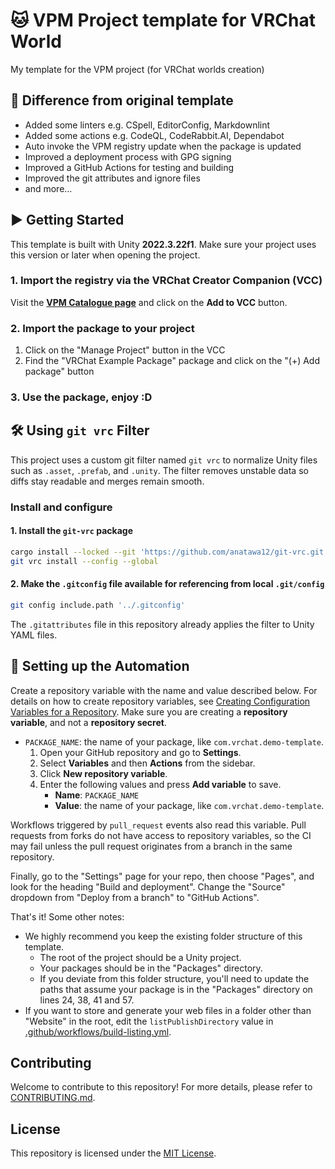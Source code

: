 # 🐱 VPM Project template for VRChat World

My template for the VPM project (for VRChat worlds creation)

## 💭 Difference from original template

- Added some linters e.g. CSpell, EditorConfig, Markdownlint
- Added some actions e.g. CodeQL, CodeRabbit.AI, Dependabot
- Auto invoke the VPM registry update when the package is updated
- Improved a deployment process with GPG signing
- Improved a GitHub Actions for testing and building
- Improved the git attributes and ignore files
- and more...

## ▶ Getting Started

This template is built with Unity **2022.3.22f1**. Make sure your project
uses this version or later when opening the project.

### 1. Import the registry via the VRChat Creator Companion (VCC)

Visit the **[VPM Catalogue page](https://kurone-kito.github.io/vpm/)** and
click on the **Add to VCC** button.

### 2. Import the package to your project

1. Click on the "Manage Project" button in the VCC
2. Find the "VRChat Example Package" package and click on the
   "(+) Add package" button

### 3. Use the package, enjoy :D

## 🛠 Using `git vrc` Filter

This project uses a custom git filter named `git vrc` to normalize Unity
files such as `.asset`, `.prefab`, and `.unity`. The filter removes
unstable data so diffs stay readable and merges remain smooth.

### Install and configure

#### 1. Install the `git-vrc` package

```sh
cargo install --locked --git 'https://github.com/anatawa12/git-vrc.git'
git vrc install --config --global
```

#### 2. Make the `.gitconfig` file available for referencing from local `.git/config`

```sh
git config include.path '../.gitconfig'
```

The `.gitattributes` file in this repository already applies the filter to
Unity YAML files.

## 🤖 Setting up the Automation

Create a repository variable with the name and value described below.
For details on how to create repository variables, see
[Creating Configuration Variables for a Repository](https://docs.github.com/en/actions/learn-github-actions/variables#creating-configuration-variables-for-a-repository).
Make sure you are creating a **repository variable**, and not a
**repository secret**.

- `PACKAGE_NAME`: the name of your package, like `com.vrchat.demo-template`.
  1. Open your GitHub repository and go to **Settings**.
  2. Select **Variables** and then **Actions** from the sidebar.
  3. Click **New repository variable**.
  4. Enter the following values and press **Add variable** to save.
     - **Name**: `PACKAGE_NAME`
     - **Value**: the name of your package, like `com.vrchat.demo-template`.

Workflows triggered by `pull_request` events also read this variable. Pull
requests from forks do not have access to repository variables, so the CI
may fail unless the pull request originates from a branch in the same
repository.

Finally, go to the "Settings" page for your repo, then choose "Pages", and
look for the heading "Build and deployment". Change the "Source" dropdown
from "Deploy from a branch" to "GitHub Actions".

That's it!
Some other notes:

- We highly recommend you keep the existing folder structure of this
  template.
  - The root of the project should be a Unity project.
  - Your packages should be in the "Packages" directory.
  - If you deviate from this folder structure, you'll need to update the
    paths that assume your package is in the "Packages" directory on lines
    24, 38, 41 and 57.
- If you want to store and generate your web files in a folder other than
  "Website" in the root, edit the `listPublishDirectory` value in
  [.github/workflows/build-listing.yml](.github/workflows/build-listing.yml).

## Contributing

Welcome to contribute to this repository! For more details,
please refer to [CONTRIBUTING.md](.github/CONTRIBUTING.md).

## License

This repository is licensed under the [MIT License](LICENSE).
